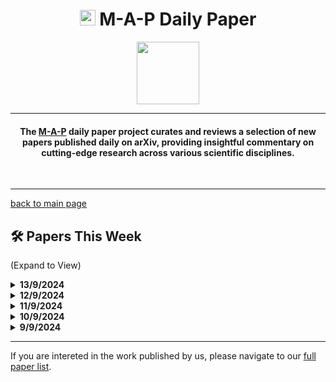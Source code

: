 <h1 align="center"><img src="https://cdn-avatars.huggingface.co/v1/production/uploads/63839e9962badff4326cf360/k4Q7R4XLDMp_1VF4C6GEd.jpeg" width="25"> M-A-P Daily Paper</h1>
<p align="center">
<a href="https://github.com/DenverCoder1/readme-typing-svg"><img src="https://media.giphy.com/media/Rn26lWjqA0uUU/giphy.gif" width="100"></a>
</p>
<hr/>
<h4 align="center">The <a href=https://m-a-p.ai>M-A-P</a> daily paper project curates and reviews a selection of new papers published daily on arXiv, providing insightful commentary on cutting-edge research across various scientific disciplines.</h4>
<br>
<hr/>

[back to main page](https://m-a-p.ai/DailyPaper)


## 🛠️ Papers This Week 

(Expand to View)

<details>
<summary> <b>13/9/2024</b> </summary>

<table class="center">


| Paper | Comments |
|:-------------|:-------------|
| A Survey of Inverse Constrained Reinforcement Learning: Definitions, Progress and Challenges | Discusses an intriguing topic in the data collection of RL simulation environments, specifically ICRL, focusing on the implicit constraints adhered to by expert agents, utilizing experience gathered from both the environment and the observed demonstration dataset. |
| The Role of Deep Learning Regularizations on Actors in Offline RL | Identifies the generalization of the Actor network as a significant bottleneck in Offline RL and explores the effects of classic Deep Learning Regularizations. The ablation study on trick ensembling is particularly interesting. |
| What Makes a Maze Look Like a Maze? | Introduces a visual Chain of Thought (CoT); Tables 1 and 2 appear to be impressive. |
| AudioBERT: Audio Knowledge Augmented Language Model | - |
| DSBench: How Far Are Data Science Agents to Becoming Data Science Experts? | Presents a challenging benchmark for structured data processing. |
| Can We Count on LLMs? The Fixed-Effect Fallacy and Claims of GPT-4 Capabilities | - |
| IFAdapter: Instance Feature Control for Grounded Text-to-Image Generation | -|
| Learning Causally Invariant Reward Functions from Diverse Demonstrations | - |
| OmniQuery: Contextually Augmenting Captured Multimodal Memory to Enable Personal Question Answering | - |
| Windows Agent Arena: Evaluating Multi-Modal OS Agents at Scale | - |


</table>

</details>


<details>
<summary> <b>12/9/2024</b> </summary>
<table class="center">

| Paper | Comments |
|:-------------|:-------------|
| Policy Filtration in RLHF to Fine-Tune LLM for Code Generation | Introduces PF-PPO and proposes the coefficient of determination (R²) between rewards and actual scores on filtered samples as a metric to filter out noisy rewards in cases with longer reasoning steps. Based on OpenRLHF, it is easily adaptable. |
| What to align in multimodal contrastive learning? | Synthetic continued pretraining presents a potentially effective domain-specific data augmentation strategy involving synthetic data. The initial impression suggests it resembles the abstraction of entities, relevant descriptions, and potential relationships, while generating a significant amount of synthetic data describing potential Chains of Thought (CoT) and relationships. The generated data may resemble a more complex version of Hotpot QA. Scalability is noted, but its utility remains uncertain. Tatsunori's group frequently presents interesting ideas, with a relevant reference being a recent paper: IMPROVING PRETRAINING DATA USING PERPLEXITY CORRELATIONS. |
| Recurrent Aggregators in Neural Algorithmic Reasoning | - |
| Generative Hierarchical Materials Search | Similar to the previous comment, the two papers on GDM do not currently appear to offer any useful insights. |
| AGENT WORKFLOW MEMORY | - |
| FreeRide: Harvesting Bubbles in Pipeline Parallelism | -|
| You Have Thirteen Hours in Which to Solve the Labyrinth: Enhancing AI Game Masters with Function Calling | Interactive storytelling is a niche but intriguing field. This paper presents a straightforward approach by incorporating inherent story background elements and the mechanics of dice-rolling adventure games, which will excite role-playing game enthusiasts. Interactive novel generation is likely to attract interest from many subgroups. |
| Neural Algorithmic Reasoning with Multiple Correct Solutions | - |

</table>
</details>

<details>
<summary> <b>11/9/2024</b> </summary>
<table class="center">

| Paper | Comments |
|:-------------|:-------------|
| HexaCoder: Secure Code Generation via Oracle-Guided Synthetic Training Data | This paper presents a synthetic data generation practice for automatically producing code that integrates secure libraries. It appears relatively user-friendly and easy to merge. |
| Learning Generative Interactive Environments By Trained Agent Exploration | This toy work is focused on data generation in the direction of Google Genie, which currently receives limited attention, yet it is intriguing. The Genie paper mentions minimal data collection and training content. The generalization of the Decision Transformer across multiple games is also a compelling topic, with Google actively exploring this direction. Related literature includes "Read to Play (R2-Play): Decision Transformer with Multimodal Game Instruction" and "Multi-Game Decision Transformers." |
| An End-to-End Approach for Chord-Conditioned Song Generation | This work is related to SongCreator, which focuses on a similar area. |
| SongCreator: Lyrics-based Universal Song Generation | - |
| Quantifying and Enabling the Interpretability of CLIP-like Models | This work from Berkeley and Intel provides a useful interpretability library for CLIP. CLIP-InterpreT offers five types of analyses: property-based nearest neighbor search, per-head topic segmentation, contrastive segmentation, per-head nearest neighbors of an image, and per-head nearest neighbors of text. It points out that the representations learned by larger CLIP models are significantly stronger than those of relatively smaller CLIP models. |
| LLaMA-Omni: Seamless Speech Interaction with Large Language Models | This paper constructs a speech interaction dataset called InstructS2S-200k, which may have some utility. |
| Geometric-Averaged Preference Optimization for Soft Preference Labels | This work from GDM introduces distributional soft preference labels in DPO to reflect potential differences in the distributions of preferences among various annotators. This approach could be effectively integrated into various *PO families. |
| Draw an Audio: Leveraging Multi-Instruction for Video-to-Audio Synthesis | - |
| Doppelgänger's Watch: A Split Objective Approach to Large Language Models | This work relates to Meta's future directions. |
| Scalable Multitask Learning Using Gradient-based Estimation of Task Affinity | This paper from Google discusses a more general modeling approach for datasets and tasks. It remains uncertain whether this can be directly adopted across different dataset subsets in LLMs. The combination experiments were replaced with independent fit experiments for each subset, and a linearized model was trained to fit the data. |
| 𝕌𝕊ℂ𝔻: Improving Code Generation of LLMs by Uncertainty-Aware Selective Contrastive Decoding | - |
| Larger Language Models Don't Care How You Think: Why Chain-of-Thought Prompting Fails in Subjective Tasks | The observations in this paper are quite interesting. Both Chain-of-Thought and In-Context Learning primarily retrieve task or reasoning priors and process patterns in the input based on these priors. Research into the extent to which these priors are learned during pretraining and how they are activated during alignment and inference stages could be significant topics of study. Recommended reading includes "What Do Language Models Learn in Context? The Structured Task Hypothesis." |
| DiPT: Enhancing LLM reasoning through diversified perspective-taking | This is another approach resembling CoT+BoN that introduces the concept of perspective. |

</table>
</details>

<details>
<summary> <b>10/9/2024</b> </summary>
<table class="center">

| Paper | Comments |
|:-------------|:-------------|
| Towards a Unified View of Preference Learning for Large Language Models: A Survey | This paper provides an overview of preference data in the context of large language models. |
| Benchmarking Chinese Knowledge Rectification in Large Language Models | Scenarios such as idioms and humor explanations may serve as excellent test subjects for large language models, particularly emphasizing the understanding of Chinese cultural metaphors. |
| MMEVOL: EMPOWERING MULTIMODAL LARGE LANGUAGE MODELS WITH EVOL-INSTRUCT | As stated in the title. |
| Semifactual Explanations for Reinforcement Learning | The introduction of a new concept of semifactual testing allows for a better understanding of the behavior of reinforcement learning agents. The "Even If" design may also be applicable to value alignment detection in language models. |
| Evaluating Open-Source Sparse Autoencoders on Disentangling Factual Knowledge in GPT-2 Small | Sparse autoencoders currently do not adequately handle causal analysis, and the conclusions drawn may not be reliable. |
| Untie the Knots: An Efficient Data Augmentation Strategy for Long-Context Pre-Training in Language Models | This presents a synthetic data approach for long-text continuation training, resembling needle-in-a-haystack methods and sentence order prediction. Additional recommended reading includes "Long Context is Not Long at All: A Prospector of Long-Dependency Data for Large Language Models" and "LONGCITE: ENABLING LLMS TO GENERATE FINE-GRAINED CITATIONS IN LONG-CONTEXT QA." |
| Selective Self-Rehearsal: A Fine-Tuning Approach to Improve Generalization in Large Language Models | For queries, when the responses generated by the current model are acceptable, the approach utilizes outputs closer to the base model. Otherwise, it is defined as a new skill, leading to the design of the SSR algorithm. The experiments are not sufficiently solid, although SSR claims to enhance generalization. Related reading materials include "Language Models Resist Alignment." |
| Reward-Directed Score-Based Diffusion Models via q-Learning | - | 

</table>
</details>

<details>
<summary> <b>9/9/2024</b> </summary>
<table class="center">

| Paper | Comments |
|:-------------|:-------------|
| Learning vs Retrieval: The Role of In-Context Examples in Regression with LLMs | This study investigates the relationship between knowledge retrieval within models and in-context learning (ICL), particularly focusing on the data efficiency of ICL examples. The authors provide interesting perspectives and conduct experiments on three toy regression datasets. The experimental results may be influenced by the atomic computational capabilities. |
| How Do Your Code LLMs Perform? Empowering Code Instruction Tuning with High-Quality Data | This paper presents an effective code data decontamination and code instruction data pruning approach. |
| MULTI-PROGRAMMING LANGUAGE ENSEMBLE FOR CODE GENERATION IN LARGE LANGUAGE MODEL | - |
| Can LLMs Generate Novel Research Ideas? A Large-Scale Human Study with 100+ NLP Researchers | This paper features an interesting experimental design for human testing on complex problems, yielding intriguing results. Although many of the ideas proposed by AI are not feasible, they are notably more novel than those generated by most human researchers, especially after re-ranking. This aligns with the typical style of Professor Diyi's research group. |

</table>
</details>
<hr/>

If you are intereted in the work published by us, please navigate to our [full paper list](https://huggingface.co/collections/m-a-p/m-a-p-full-paper-list-65e070a694c7b01c5547fbff).
